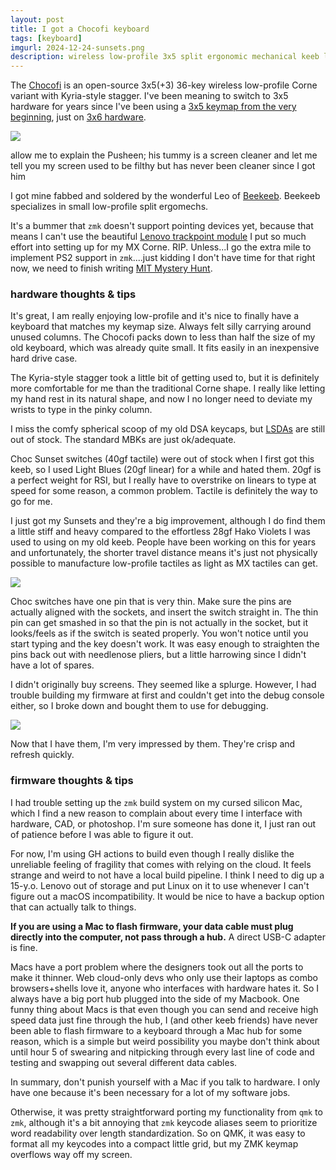 ```yaml
---
layout: post
title: I got a Chocofi keyboard
tags: [keyboard]
imgurl: 2024-12-24-sunsets.png
description: wireless low-profile 3x5 split ergonomic mechanical keeb let's gooo
---
```


The [Chocofi](https://github.com/pashutk/chocofi) is an open-source 3x5(+3) 36-key wireless low-profile Corne variant with Kyria-style stagger. I've been meaning to switch to 3x5 hardware for years since I've been using a [3x5 keymap from the very beginning]({{site.baseurl}}/2021/06/27/keymapping/), just on [3x6 hardware]({{site.baseurl}}/2021/06/27/crkbd/).

<img src="{{site.baseurl}}/assets/images/2024-12-24-chocofi.png" />

<p class="caption">allow me to explain the Pusheen; his tummy is a screen cleaner and let me tell you my screen used to be filthy but has never been cleaner since I got him</p>

I got mine fabbed and soldered by the wonderful Leo of [Beekeeb](https://shop.beekeeb.com/product/presoldered-chocofi-split-keyboard/). Beekeeb specializes in small low-profile split ergomechs.

It's a bummer that `zmk` doesn't support pointing devices yet, because that means I can't use the beautiful [Lenovo trackpoint module]({{site.baseurl}}/2021/10/26/r61-trackpoint-pt2/) I put so much effort into setting up for my MX Corne. RIP. Unless...I go the extra mile to implement PS2 support in `zmk`....just kidding I don't have time for that right now, we need to finish writing [MIT Mystery Hunt](https://www.mitmh2025.com/).

### hardware thoughts & tips

It's great, I am really enjoying low-profile and it's nice to finally have a keyboard that matches my keymap size. Always felt silly carrying around unused columns. The Chocofi packs down to less than half the size of my old keyboard, which was already quite small. It fits easily in an inexpensive hard drive case.

The Kyria-style stagger took a little bit of getting used to, but it is definitely more comfortable for me than the traditional Corne shape. I really like letting my hand rest in its natural shape, and now I no longer need to deviate my wrists to type in the pinky column.

I miss the comfy spherical scoop of my old DSA keycaps, but [LSDAs](https://lowprokb.ca/products/ldsa-low-profile-blank-keycaps) are still out of stock. The standard MBKs are just ok/adequate.

Choc Sunset switches (40gf tactile) were out of stock when I first got this keeb, so I used Light Blues (20gf linear) for a while and hated them. 20gf is a perfect weight for RSI, but I really have to overstrike on linears to type at speed for some reason, a common problem. Tactile is definitely the way to go for me. 

I just got my Sunsets and they're a big improvement, although I do find them a little stiff and heavy compared to the effortless 28gf Hako Violets I was used to using on my old keeb. People have been working on this for years and unfortunately, the shorter travel distance means it's just not physically possible to manufacture low-profile tactiles as light as MX tactiles can get.

<img src="{{site.baseurl}}/assets/images/2024-12-24-sunsets.png" />

Choc switches have one pin that is very thin. Make sure the pins are actually aligned with the sockets, and insert the switch straight in. The thin pin can get smashed in so that the pin is not actually in the socket, but it looks/feels as if the switch is seated properly. You won't notice until you start typing and the key doesn't work. It was easy enough to straighten the pins back out with needlenose pliers, but a little harrowing since I didn't have a lot of spares.

I didn't originally buy screens. They seemed like a splurge. However, I had trouble building my firmware at first and couldn't get into the debug console either, so I broke down and bought them to use for debugging. 

<img src="{{site.baseurl}}/assets/images/2024-12-24-niceviews.png" />

Now that I have them, I'm very impressed by them. They're crisp and refresh quickly.

### firmware thoughts & tips

I had trouble setting up the `zmk` build system on my cursed silicon Mac, which I find a new reason to complain about every time I interface with hardware, CAD, or photoshop. I'm sure someone has done it, I just ran out of patience before I was able to figure it out. 

For now, I'm using GH actions to build even though I really dislike the unreliable feeling of fragility that comes with relying on the cloud. It feels strange and weird to not have a local build pipeline. I think I need to dig up a 15-y.o. Lenovo out of storage and put Linux on it to use whenever I can't figure out a macOS incompatibility. It would be nice to have a backup option that can actually talk to things.

**If you are using a Mac to flash firmware, your data cable must plug directly into the computer, not pass through a hub.** A direct USB-C adapter is fine.

Macs have a port problem where the designers took out all the ports to make it thinner. Web cloud-only devs who only use their laptops as combo browsers+shells love it, anyone who interfaces with hardware hates it. So I always have a big port hub plugged into the side of my Macbook. One funny thing about Macs is that even though you can send and receive high speed data just fine through the hub, I (and other keeb friends) have never been able to flash firmware to a keyboard through a Mac hub for some reason, which is a simple but weird possibility you maybe don't think about until hour 5 of swearing and nitpicking through every last line of code and testing and swapping out several different data cables. 

In summary, don't punish yourself with a Mac if you talk to hardware. I only have one because it's been necessary for a lot of my software jobs.

Otherwise, it was pretty straightforward porting my functionality from `qmk` to `zmk`, although it's a bit annoying that `zmk` keycode aliases seem to prioritize word readability over length standardization. So on QMK, it was easy to format all my keycodes into a compact little grid, but my ZMK keymap overflows way off my screen.
